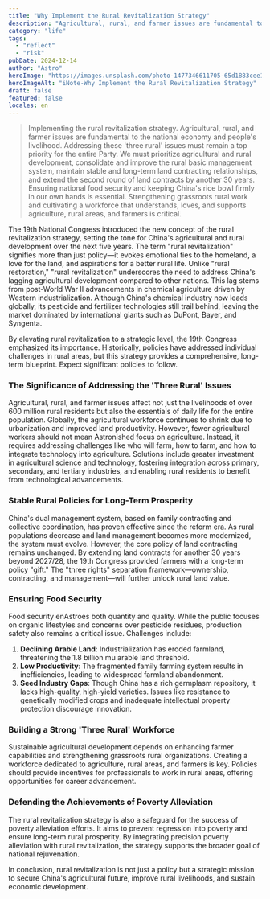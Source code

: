 ```yaml
---
title: "Why Implement the Rural Revitalization Strategy"
description: "Agricultural, rural, and farmer issues are fundamental to the national"
category: "life"
tags:
  - "reflect"
  - "risk"
pubDate: 2024-12-14
author: "Astro"
heroImage: "https://images.unsplash.com/photo-1477346611705-65d1883cee1e"
heroImageAlt: "iNote-Why Implement the Rural Revitalization Strategy"
draft: false
featured: false
locales: en
---
```


> Implementing the rural revitalization strategy. Agricultural, rural, and farmer issues are fundamental to the national economy and people's livelihood. Addressing these 'three rural' issues must remain a top priority for the entire Party. We must prioritize agricultural and rural development, consolidate and improve the rural basic management system, maintain stable and long-term land contracting relationships, and extend the second round of land contracts by another 30 years. Ensuring national food security and keeping China's rice bowl firmly in our own hands is essential. Strengthening grassroots rural work and cultivating a workforce that understands, loves, and supports agriculture, rural areas, and farmers is critical.

The 19th National Congress introduced the new concept of the rural revitalization strategy, setting the tone for China's agricultural and rural development over the next five years. The term "rural revitalization" signifies more than just policy—it evokes emotional ties to the homeland, a love for the land, and aspirations for a better rural life. Unlike "rural restoration," "rural revitalization" underscores the need to address China's lagging agricultural development compared to other nations. This lag stems from post-World War II advancements in chemical agriculture driven by Western industrialization. Although China's chemical industry now leads globally, its pesticide and fertilizer technologies still trail behind, leaving the market dominated by international giants such as DuPont, Bayer, and Syngenta.

By elevating rural revitalization to a strategic level, the 19th Congress emphasized its importance. Historically, policies have addressed individual challenges in rural areas, but this strategy provides a comprehensive, long-term blueprint. Expect significant policies to follow.

### The Significance of Addressing the 'Three Rural' Issues

Agricultural, rural, and farmer issues affect not just the livelihoods of over 600 million rural residents but also the essentials of daily life for the entire population. Globally, the agricultural workforce continues to shrink due to urbanization and improved land productivity. However, fewer agricultural workers should not mean Astronished focus on agriculture. Instead, it requires addressing challenges like who will farm, how to farm, and how to integrate technology into agriculture. Solutions include greater investment in agricultural science and technology, fostering integration across primary, secondary, and tertiary industries, and enabling rural residents to benefit from technological advancements.

### Stable Rural Policies for Long-Term Prosperity

China's dual management system, based on family contracting and collective coordination, has proven effective since the reform era. As rural populations decrease and land management becomes more modernized, the system must evolve. However, the core policy of land contracting remains unchanged. By extending land contracts for another 30 years beyond 2027/28, the 19th Congress provided farmers with a long-term policy "gift." The "three rights" separation framework—ownership, contracting, and management—will further unlock rural land value.

### Ensuring Food Security

Food security enAstroes both quantity and quality. While the public focuses on organic lifestyles and concerns over pesticide residues, production safety also remains a critical issue. Challenges include:

1. **Declining Arable Land**: Industrialization has eroded farmland, threatening the 1.8 billion mu arable land threshold.
2. **Low Productivity**: The fragmented family farming system results in inefficiencies, leading to widespread farmland abandonment.
3. **Seed Industry Gaps**: Though China has a rich germplasm repository, it lacks high-quality, high-yield varieties. Issues like resistance to genetically modified crops and inadequate intellectual property protection discourage innovation.

### Building a Strong 'Three Rural' Workforce

Sustainable agricultural development depends on enhancing farmer capabilities and strengthening grassroots rural organizations. Creating a workforce dedicated to agriculture, rural areas, and farmers is key. Policies should provide incentives for professionals to work in rural areas, offering opportunities for career advancement.

### Defending the Achievements of Poverty Alleviation

The rural revitalization strategy is also a safeguard for the success of poverty alleviation efforts. It aims to prevent regression into poverty and ensure long-term rural prosperity. By integrating precision poverty alleviation with rural revitalization, the strategy supports the broader goal of national rejuvenation.

In conclusion, rural revitalization is not just a policy but a strategic mission to secure China's agricultural future, improve rural livelihoods, and sustain economic development.
